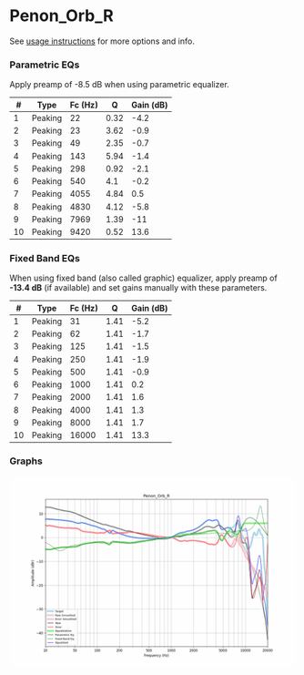 # Penon_Orb_R
See [usage instructions](https://github.com/jaakkopasanen/AutoEq#usage) for more options and info.

### Parametric EQs
Apply preamp of -8.5 dB when using parametric equalizer.

|   # | Type    |   Fc (Hz) |    Q |   Gain (dB) |
|-----|---------|-----------|------|-------------|
|   1 | Peaking |        22 | 0.32 |        -4.2 |
|   2 | Peaking |        23 | 3.62 |        -0.9 |
|   3 | Peaking |        49 | 2.35 |        -0.7 |
|   4 | Peaking |       143 | 5.94 |        -1.4 |
|   5 | Peaking |       298 | 0.92 |        -2.1 |
|   6 | Peaking |       540 | 4.1  |        -0.2 |
|   7 | Peaking |      4055 | 4.84 |         0.5 |
|   8 | Peaking |      4830 | 4.12 |        -5.8 |
|   9 | Peaking |      7969 | 1.39 |       -11   |
|  10 | Peaking |      9420 | 0.52 |        13.6 |

### Fixed Band EQs
When using fixed band (also called graphic) equalizer, apply preamp of **-13.4 dB** (if available) and set gains manually with these parameters.

|   # | Type    |   Fc (Hz) |    Q |   Gain (dB) |
|-----|---------|-----------|------|-------------|
|   1 | Peaking |        31 | 1.41 |        -5.2 |
|   2 | Peaking |        62 | 1.41 |        -1.7 |
|   3 | Peaking |       125 | 1.41 |        -1.5 |
|   4 | Peaking |       250 | 1.41 |        -1.9 |
|   5 | Peaking |       500 | 1.41 |        -0.9 |
|   6 | Peaking |      1000 | 1.41 |         0.2 |
|   7 | Peaking |      2000 | 1.41 |         1.6 |
|   8 | Peaking |      4000 | 1.41 |         1.3 |
|   9 | Peaking |      8000 | 1.41 |         1.7 |
|  10 | Peaking |     16000 | 1.41 |        13.3 |

### Graphs
![](./Penon_Orb_R.png)
